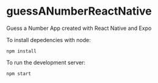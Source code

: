 # guessANumberReactNative
Guess a Number App created with React Native and Expo

To install depedencies with node:
```
npm install
```
To run the development server:
```
npm start
```

